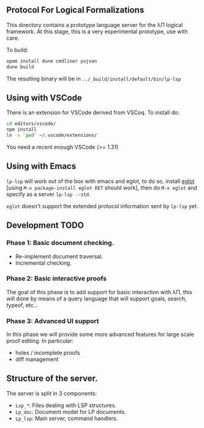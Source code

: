 ## Protocol For Logical Formalizations

This directory contains a prototype language server for the λΠ logical
framework. At this stage, this is a very experimental prototype, use
with care.

To build:

```bash
opam install dune cmdliner yojson
dune build
```

The resulting binary will be in `../_build/install/default/bin/lp-lsp`

## Using with VSCode

There is an extension for VSCode derived from VSCoq. To install do:

```bash
cd editors/vscode/
npm install
ln -s `pwd` ~/.vscode/extensions/
```

You need a recent enough VSCode (>= 1.31)

## Using with Emacs

`lp-lsp` will work out of the box with emacs and eglot, to do so,
install [eglot](https://github.com/joaotavora/eglot) [using `M-x
package-install eglot RET` should work], then do `M-x eglot` and
specify as a server `lp-lsp --std`.

`eglot` doesn't support the extended protocol information sent by
`lp-lsp` yet.

## Development TODO

### Phase 1: Basic document checking.

+ Re-implement document traversal.
+ Incremental checking.

### Phase 2: Basic interactive proofs

The goal of this phase is to add support for basic interaction with
λΠ, this will done by means of a query language that will support
goals, search, typeof, etc...

### Phase 3: Advanced UI support

In this phase we will provide some more advanced features for large
scale proof editing. In particular:

+ holes / incomplete proofs
+ diff management

## Structure of the server.

The server is split in 3 components:

- `Lsp_*`: Files dealing with LSP structures.
- `Lp_doc`: Document model for LP documents.
- `Lp_lsp`: Main server, command handlers.
